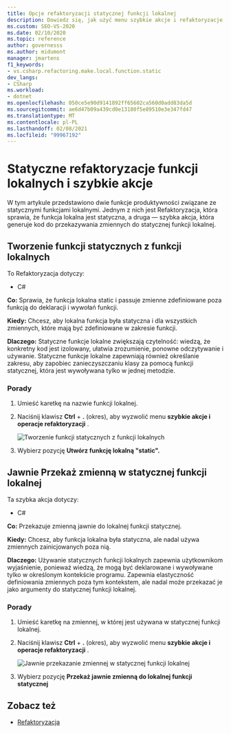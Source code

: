 ```yaml
---
title: Opcje refaktoryzacji statycznej funkcji lokalnej
description: Dowiedz się, jak użyć menu szybkie akcje i refaktoryzacje, aby określić, czy funkcja lokalna ma być statyczna i przekazana zmienne zdefiniowane poza funkcją do deklaracji i wywołań funkcji.
ms.custom: SEO-VS-2020
ms.date: 02/10/2020
ms.topic: reference
author: governesss
ms.author: midumont
manager: jmartens
f1_keywords:
- vs.csharp.refactoring.make.local.function.static
dev_langs:
- CSharp
ms.workload:
- dotnet
ms.openlocfilehash: 050ce5e90d9141892ff65602ca560d0add83da5d
ms.sourcegitcommit: ae6d47b09a439cd0e13180f5e89510e3e347fd47
ms.translationtype: MT
ms.contentlocale: pl-PL
ms.lasthandoff: 02/08/2021
ms.locfileid: "99967192"
---
```

# <a name="static-local-function-refactorings-and-quick-actions"></a>Statyczne refaktoryzacje funkcji lokalnych i szybkie akcje

W tym artykule przedstawiono dwie funkcje produktywności związane ze statycznymi funkcjami lokalnymi. Jednym z nich jest Refaktoryzacja, która sprawia, że funkcja lokalna jest statyczna, a druga — szybka akcja, która generuje kod do przekazywania zmiennych do statycznej funkcji lokalnej.

## <a name="make-local-function-static"></a>Tworzenie funkcji statycznych z funkcji lokalnych

To Refaktoryzacja dotyczy:

- C#

**Co:** Sprawia, że funkcja lokalna static i passuje zmienne zdefiniowane poza funkcją do deklaracji i wywołań funkcji.

**Kiedy:** Chcesz, aby lokalna funkcja była statyczna i dla wszystkich zmiennych, które mają być zdefiniowane w zakresie funkcji.

**Dlaczego:** Statyczne funkcje lokalne zwiększają czytelność: wiedzą, że konkretny kod jest izolowany, ułatwia zrozumienie, ponowne odczytywanie i używanie. Statyczne funkcje lokalne zapewniają również określanie zakresu, aby zapobiec zanieczyszczaniu klasy za pomocą funkcji statycznej, która jest wywoływana tylko w jednej metodzie.

### <a name="how-to"></a>Porady

1. Umieść karetkę na nazwie funkcji lokalnej.

2. Naciśnij klawisz **Ctrl** + **.** (okres), aby wyzwolić menu **szybkie akcje i operacje refaktoryzacji** .

   ![Tworzenie funkcji statycznych z funkcji lokalnych](media/make-local-function-static.png)

3. Wybierz pozycję **Utwórz funkcję lokalną "static".**

## <a name="pass-variable-explicitly-in-a-static-local-function"></a>Jawnie Przekaż zmienną w statycznej funkcji lokalnej

Ta szybka akcja dotyczy:

- C#

**Co:** Przekazuje zmienną jawnie do lokalnej funkcji statycznej.

**Kiedy:** Chcesz, aby funkcja lokalna była statyczna, ale nadal używa zmiennych zainicjowanych poza nią.

**Dlaczego:** Używanie statycznych funkcji lokalnych zapewnia użytkownikom wyjaśnienie, ponieważ wiedzą, że mogą być deklarowane i wywoływane tylko w określonym kontekście programu. Zapewnia elastyczność definiowania zmiennych poza tym kontekstem, ale nadal może przekazać je jako argumenty do statycznej funkcji lokalnej.

### <a name="how-to"></a>Porady

1. Umieść karetkę na zmiennej, w której jest używana w statycznej funkcji lokalnej.

2. Naciśnij klawisz **Ctrl** + **.** (okres), aby wyzwolić menu **szybkie akcje i operacje refaktoryzacji** .

   ![Jawnie przekazanie zmiennej w statycznej funkcji lokalnej](media/pass-variable-explicitly-static-local-function.png)

3. Wybierz pozycję **Przekaż jawnie zmienną do lokalnej funkcji statycznej**

## <a name="see-also"></a>Zobacz też

- [Refaktoryzacja](../refactoring-in-visual-studio.md)
